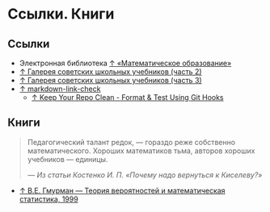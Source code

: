 # Ссылки. Книги

## Ссылки

- Электронная библиотека [↑ «Математическое образование»](https://www.mathedu.ru)
- [↑ Галерея советских школьных учебников (часть 2)](http://fremus.narod.ru/schoolbk2.html#mat2)
- [↑ Галерея советских школьных учебников (часть 3)](http://fremus.narod.ru/schoolbk3.html#mat4)
- [↑ markdown-link-check](https://github.com/tcort/markdown-link-check)
  - [↑ Keep Your Repo Clean - Format & Test Using Git Hooks](https://www.youtube.com/watch?v=aoPo6GCl7Bo)

## Книги

> Педагогический талант редок, — гораздо реже собственно математического. Хороших математиков тьма, авторов хороших учебников — единицы.
>
> — <cite>Из статьи Костенко И. П. «Почему надо вернуться к Киселеву?»</cite>

- [↑ В.Е. Гмурман — Теория вероятностей и математическая статистика, 1999](https://disk.yandex.ru/i/fbS3Fg60bGVG5A)
